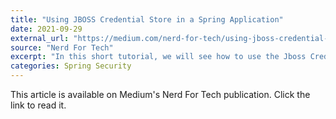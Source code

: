 ```yaml
---
title: "Using JBOSS Credential Store in a Spring Application"
date: 2021-09-29
external_url: "https://medium.com/nerd-for-tech/using-jboss-credential-store-in-a-spring-application-4bacfd2d9e96"
source: "Nerd For Tech"
excerpt: "In this short tutorial, we will see how to use the Jboss Credential Store in a Spring application, and access it's values programmatically."
categories: Spring Security
---
```


This article is available on Medium's Nerd For Tech publication. Click the link to read it. 
